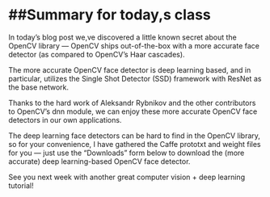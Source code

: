 
 ##Summary for today,s class
 =========================
In today’s blog post we,ve discovered a little known secret about the OpenCV library — OpenCV ships out-of-the-box with a more accurate face detector (as compared to OpenCV’s Haar cascades).

The more accurate OpenCV face detector is deep learning based, and in particular, utilizes the Single Shot Detector (SSD) framework with ResNet as the base network.

Thanks to the hard work of Aleksandr Rybnikov and the other contributors to OpenCV’s dnn  module, we can enjoy these more accurate OpenCV face detectors in our own applications.

The deep learning face detectors can be hard to find in the OpenCV library, so
for your convenience, I have gathered the Caffe prototxt and weight files for you — just use the “Downloads” form below to download the (more accurate) deep learning-based OpenCV face detector.

See you next week with another great computer vision + deep learning tutorial!